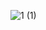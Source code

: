 ![1 (1)](https://user-images.githubusercontent.com/80413888/213641309-e9bff362-c048-4080-a577-a33af52a4d34.gif)
